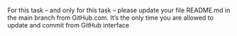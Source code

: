For this task – and only for this task – please update your file README.md in the main branch from GitHub.com. It’s the only time you are allowed to update and commit from GitHub interface

